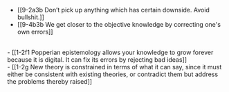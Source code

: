 - [[9-2a3b Don’t pick up anything which has certain downside. Avoid bullshit.]]
- [[9-4b3b We get closer to the objective knowledge by correcting one's own errors]]
<br>
- [[1-2f1 Popperian epistemology allows your knowledge to grow forever because it is digital. It can fix its errors by rejecting bad ideas]]
<br>
- [[1-2g New theory is constrained in terms of what it can say, since it must either be consistent with existing theories, or contradict them but address the problems thereby raised]]

